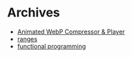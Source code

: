 # Archives

* [Animated WebP Compressor & Player](webp.md)
* [ranges](ranges.md) 
* [functional programming](functional_programming.md)

